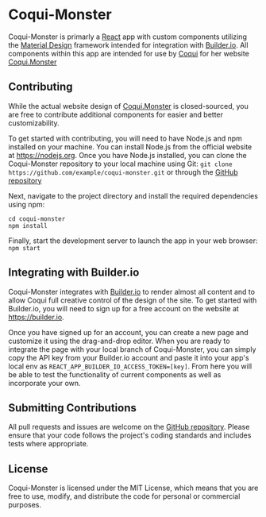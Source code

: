 # Coqui-Monster

Coqui-Monster is primarly a [React](https://mui.com/material-ui/getting-started/overview/) app with custom components utilizing the [Material Design](https://mui.com/material-ui/getting-started/overview/) framework intended for integration with [Builder.io](https://builder.io).
All components within this app are intended for use by [Coqui](https://www.twitch.tv/coqui) for her website [Coqui.Monster](https://coqui-monster.netlify.app/)

## Contributing

While the actual website design of [Coqui.Monster](https://coqui-monster.netlify.app/) is closed-sourced, 
you are free to contribute additional components for easier and better customizability.

To get started with contributing, you will need to have Node.js and npm installed on your machine.
You can install Node.js from the official website at https://nodejs.org.
Once you have Node.js installed, you can clone the Coqui-Monster repository to your local machine using Git: `git clone https://github.com/example/coqui-monster.git`
or through the [GitHub repository](https://github.com/example/coqui-monster)

Next, navigate to the project directory and install the required dependencies using npm:
```
cd coqui-monster
npm install
```

Finally, start the development server to launch the app in your web browser:
`npm start`

## Integrating with Builder.io

Coqui-Monster integrates with [Builder.io](https://builder.io) to render almost all content and to allow Coqui full creative control of the design of the site.
To get started with Builder.io, you will need to sign up for a free account on the website at https://builder.io.

Once you have signed up for an account, you can create a new page and customize it using the drag-and-drop editor.
When you are ready to integrate the page with your local branch of Coqui-Monster, 
you can simply copy the API key from your Builder.io account and paste it into your app's local env as `REACT_APP_BUILDER_IO_ACCESS_TOKEN=[key]`.
From here you will be able to test the functionality of current components as well as incorporate your own.

## Submitting Contributions
All pull requests and issues are welcome on the [GitHub repository](https://github.com/example/coqui-monster). Please ensure that your code follows the project's coding standards and includes tests where appropriate.

## License
Coqui-Monster is licensed under the MIT License, which means that you are free to use, modify, and distribute the code for personal or commercial purposes.
